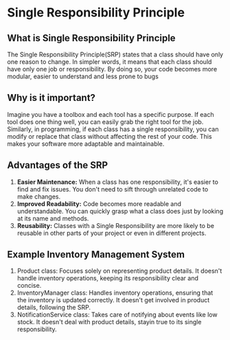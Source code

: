 # Single Responsibility Principle

## What is Single Responsibility Principle

The Single Responsibility Principle(SRP) states that a class should have only one reason to change. 
In simpler words, it means that each class should have only one job or responsibility.
By doing so, your code becomes more modular, easier to understand and less prone to bugs

## Why is it important?
Imagine you have a toolbox and each tool has a specific purpose. If each tool does one thing well, you can easily grab the right tool for the job.
Similarly, in programming, if each class has a single responsibility, you can modify or replace that class without affecting the rest of your code.
This makes your software more adaptable and maintainable.

## Advantages of the SRP
1. **Easier Maintenance:** When a class has one responsibility, it's easier to find and fix issues.
You don't need to sift through unrelated code to make changes.
2. **Improved Readability:** Code becomes more readable and understandable. You can quickly grasp what a class does just by looking at its name and methods.
3. **Reusability:** Classes with a Single Responsibility are more likely to be reusable in other parts of your project or even in different projects.

## Example Inventory Management System

1. Product class: Focuses solely on representing product details. It doesn't handle inventory operations, keeping its responsibility clear and concise.
2. InventoryManager class: Handles inventory operations, ensuring that the inventory is updated correctly. It doesn't get involved in product details, following the SRP.
3. NotificationService class: Takes care of notifying about events like low stock. It doesn't deal with product details, stayin true to its single responsibility.